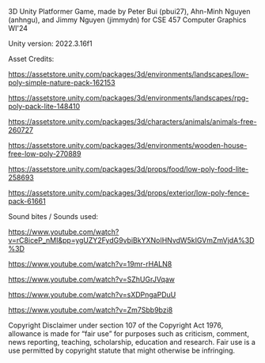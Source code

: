 3D Unity Platformer Game, made by Peter Bui (pbui27), Ahn-Minh Nguyen (anhngu), and Jimmy Nguyen (jimmydn) for CSE 457 Computer Graphics WI'24

Unity version: 2022.3.16f1

Asset Credits:

https://assetstore.unity.com/packages/3d/environments/landscapes/low-poly-simple-nature-pack-162153

https://assetstore.unity.com/packages/3d/environments/landscapes/rpg-poly-pack-lite-148410

https://assetstore.unity.com/packages/3d/characters/animals/animals-free-260727

https://assetstore.unity.com/packages/3d/environments/wooden-house-free-low-poly-270889

https://assetstore.unity.com/packages/3d/props/food/low-poly-food-lite-258693

https://assetstore.unity.com/packages/3d/props/exterior/low-poly-fence-pack-61661


Sound bites / Sounds used:

https://www.youtube.com/watch?v=rC8iceP_nMI&pp=ygUZY2FydG9vbiBkYXNoIHNvdW5kIGVmZmVjdA%3D%3D

https://www.youtube.com/watch?v=19mr-rHALN8

https://www.youtube.com/watch?v=SZhUGrJVqaw

https://www.youtube.com/watch?v=sXDPngaPDuU

https://www.youtube.com/watch?v=Zm7Sbb9bzi8



Copyright Disclaimer under section 107 of the Copyright Act 1976, allowance is made for “fair use” for purposes such as criticism, comment, news reporting, teaching, scholarship, education and research. Fair use is a use permitted by copyright statute that might otherwise be infringing.

